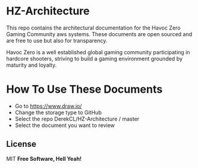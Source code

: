# HZ-Architecture

This repo contains the architectural documentation for the Havoc Zero Gaming Community aws systems. These documents are open sourced and are free to use but also for transparency.

Havoc Zero is a well established global gaming community participating in hardcore shooters, striving to build a gaming environment grounded by maturity and loyalty.

# How To Use These Documents

  - Go to https://www.draw.io/
  - Change the storage type to GitHub
  - Select the repo DerekCL/HZ-Architecture / master
  - Select the document you want to review

License
----
MIT
**Free Software, Hell Yeah!**
